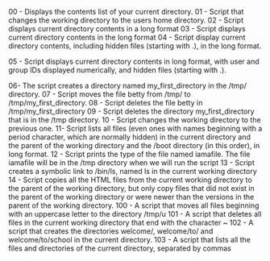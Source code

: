 00 - Displays the contents list of your current directory.
01 - Script that changes the working directory to the users home directory.
02 - Script displays current directory contents in a long format
03 - Script displays current directory contents in the long format
04 - Script display current directory contents, including hidden files (starting with .), in the long format.

05 - Script displays current directory contents in long format, with user and group IDs displayed numerically, and hidden files (starting with .).

06- The script creates a directory named my_first_directory in the /tmp/ directory.
07 - Script moves the file betty from /tmp/ to /tmp/my_first_directory.
08 - Script deletes the file betty in /tmp/my_first_directory
09 - Script deletes the directory my_first_directory that is in the /tmp directory.
10 - Script changes the working directory to the previous one.
11- Script lists all files (even ones with names beginning with a period character, which are normally hidden)
in the current directory and the parent of the working directory and the /boot directory (in this order), in long format.
12 - Script prints the type of the file named iamafile. The file iamafile will be in the /tmp directory when we will run the script
13 - Script creates a symbolic link to /bin/ls, named ls in the current working directory
14 - Script copies all the HTML files from the current working directory to the parent of the working directory,
but only copy files that did not exist in the parent of the working directory or were newer than the versions in the parent of the working directory.
100 - A script that moves all files beginning with an uppercase letter to the directory /tmp/u
101 - A script that deletes all files in the current working directory that end with the character ~
102 - A script that creates the directories welcome/, welcome/to/ and welcome/to/school in the current directory.
103 - A script that lists all the files and directories of the current directory, separated by commas